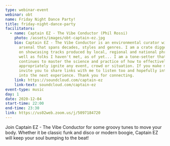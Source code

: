 ```yaml
---
type: webinar-event
webinar: obt
name: Friday Night Dance Party!
title: friday-night-dance-party
facilitators:
  - name: Captain EZ - The Vibe Conductor (Phil Rossi)
    photo: /assets/images/obt-captain-ez.jpg
    bio: Captain EZ - The Vibe Conductor is an environmental curator with a sonic
      arsenal that spans decades, styles and genres. I am a crate digger focused
      on showcasing tracks produced by local, regional and national phriends, as
      well as folks I haven't met, as of yet... I am a tone-setter that
      continues to master the science and practice of how to effectively and
      appropriately ignite any event, crowd or situation. If you make music I
      invite you to share links with me to listen too and hopefully integrate
      into the next experience. Thank you for connecting.
    link: https://soundcloud.com/captain-ez
    link-text: soundcloud.com/captain-ez
event-type: music
day: 1
date: 2020-12-04
start-time: 22:00
end-time: 23:30
link: https://us02web.zoom.us/j/5097184720
---
```


Join Captain EZ - The Vibe Conductor for some groovy tunes to move your body. Whether it be classic funk and disco or modern boogie, Captain EZ will keep your soul bumping to the beat!
